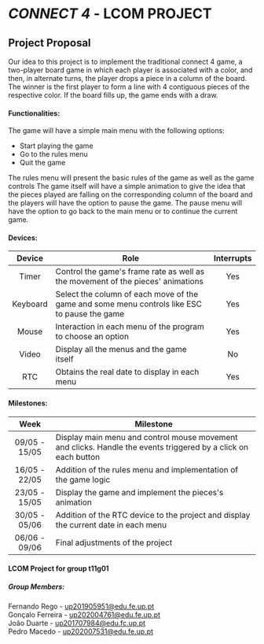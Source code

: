 # *CONNECT 4* - LCOM PROJECT


## Project Proposal

Our idea to this project is to implement the traditional connect 4 game, a two-player board game in which each player is associated with a color, and then, in alternate turns, the player drops a piece in a column of the board.
The winner is the first player to form a line with 4 contiguous pieces of the respective color.
If the board fills up, the game ends with a draw.

#### Functionalities:

The game will have a simple main menu with the following options:
- Start playing the game
- Go to the rules menu
- Quit the game

The rules menu will present the basic rules of the game as well as the game controls
The game itself will have a simple animation to give the idea that the pieces played are falling on the corresponding column of the board and the players will have the option to pause the game.
The pause menu will have the option to go back to the main menu or to continue the current game.

#### Devices:

| Device | Role | Interrupts |
| :--: | ---- | :--: |
| Timer    | Control the game's frame rate as well as the movement of the pieces' animations | Yes |
| Keyboard | Select the column of each move of the game and some menu controls like ESC to pause the game | Yes |
| Mouse    | Interaction in each menu of the program to choose an option | Yes |
| Video    | Display all the menus and the game itself | No |
| RTC      | Obtains the real date to display in each menu | Yes |

#### Milestones:

| Week | Milestone |
| :--: | ---- |
| 09/05 - 15/05 | Display main menu and control mouse movement and clicks. Handle the events triggered by a click on each button |
| 16/05 - 22/05 | Addition of the rules menu and implementation of the game logic |
| 23/05 - 15/05 | Display the game and implement the pieces's animation |
| 30/05 - 05/06 | Addition of the RTC device to the project and display the current date in each menu |
| 06/06 - 09/06 | Final adjustments of the project |

#### LCOM Project for group t11g01
##### Group Members:

Fernando Rego - up201905951@edu.fe.up.pt  
Gonçalo Ferreira - up202004761@edu.fe.up.pt  
João Duarte - up201707984@edu.fc.up.pt  
Pedro Macedo - up202007531@edu.fe.up.pt  
